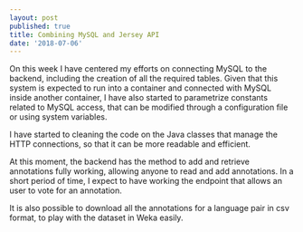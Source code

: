 ```yaml
---
layout: post
published: true
title: Combining MySQL and Jersey API
date: '2018-07-06'
---
```


On this week I have centered my efforts on connecting MySQL to the backend, including the creation of all the required tables. Given that this system is expected to run into a container and connected with MySQL inside another container, I have also started to parametrize constants related to MySQL access, that can be modified through a configuration file or using system variables.

I have started to cleaning the code on the Java classes that manage the HTTP connections, so that it can be more readable and efficient.

At this moment, the backend has the method to add and retrieve annotations fully working, allowing anyone to read and add annotations. In a short period of time, I expect to have working the endpoint that allows an user to vote for an annotation.

It is also possible to download all the annotations for a language pair in csv format, to play with the dataset in Weka easily.
